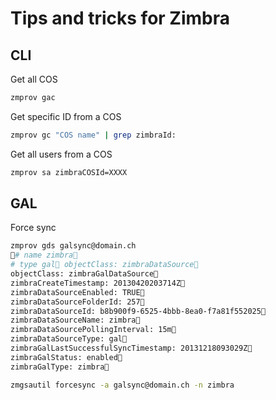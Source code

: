 # Tips and tricks for Zimbra

## CLI

Get all COS
```bash
zmprov gac
```

Get specific ID from a COS
```bash
zmprov gc "COS name" | grep zimbraId:
```

Get all users from a COS
```bash
zmprov sa zimbraCOSId=XXXX
```

## GAL

Force sync
```bash
zmprov gds galsync@domain.ch
# name zimbra 
# type gal objectClass: zimbraDataSource 
objectClass: zimbraGalDataSource 
zimbraCreateTimestamp: 20130420203714Z 
zimbraDataSourceEnabled: TRUE 
zimbraDataSourceFolderId: 257 
zimbraDataSourceId: b8b900f9-6525-4bbb-8ea0-f7a81f552025 
zimbraDataSourceName: zimbra 
zimbraDataSourcePollingInterval: 15m 
zimbraDataSourceType: gal 
zimbraGalLastSuccessfulSyncTimestamp: 20131218093029Z 
zimbraGalStatus: enabled 
zimbraGalType: zimbra

zmgsautil forcesync -a galsync@domain.ch -n zimbra
```